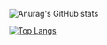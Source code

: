 
![Anurag's GitHub stats](https://github-readme-stats.vercel.app/api?username=RamonRossaDePaula&hide=contribs,prs&theme=chartreuse-dark)

[![Top Langs](https://github-readme-stats.vercel.app/api/top-langs/?username=RamonRossaDePaula&theme=chartreuse-dark)](https://github.com/anuraghazra/github-readme-stats)
